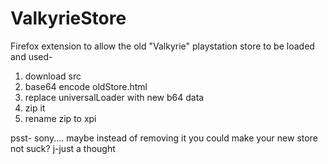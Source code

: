 # ValkyrieStore
Firefox extension to allow the old "Valkyrie" playstation store to be loaded and used-


1) download src
2) base64 encode oldStore.html
3) replace universalLoader with new b64 data
4) zip it
5) rename zip to xpi 


psst- sony.... maybe instead of removing it you could make your new store not suck? j-just a thought
